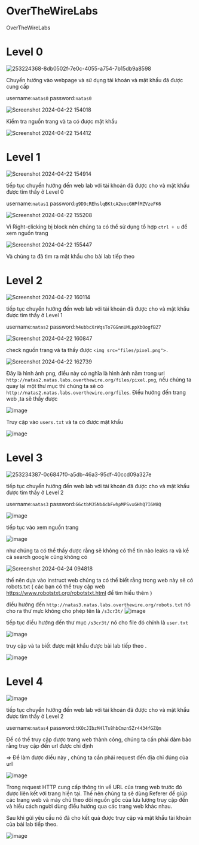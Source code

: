 # OverTheWireLabs
OverTheWireLabs

# Level 0 
![253224368-8db0502f-7e0c-4055-a754-7b15db9a8598](https://github.com/trishuy/OverTheWireLabs/assets/95763623/5740b66f-0f46-4163-9a0e-da34bcc4e3ad)

Chuyển hướng vào webpage và sử dụng tài khoản và mật khẩu đã được cung cấp 

username:```natas0```          password:```natas0```

![Screenshot 2024-04-22 154018](https://github.com/trishuy/OverTheWireLabs/assets/95763623/568505ad-b5fa-4212-a6d6-ee4a074cd8ce)

Kiểm tra nguồn trang và ta có được mật khẩu 

![Screenshot 2024-04-22 154412](https://github.com/trishuy/OverTheWireLabs/assets/95763623/86920ea2-6adf-4f17-8881-f9e5e114fbc4)

# Level 1
![Screenshot 2024-04-22 154914](https://github.com/trishuy/OverTheWireLabs/assets/95763623/c270a5f2-5850-43ea-9d50-99abdc77b60a)

tiếp tục chuyển hướng đến web lab với tài khoản đã được cho và mật khẩu được tìm thấy ở Level 0

username:```natas1```          password:```g9D9cREhslqBKtcA2uocGHPfMZVzeFK6```

![Screenshot 2024-04-22 155208](https://github.com/trishuy/OverTheWireLabs/assets/95763623/caf52944-c53e-4e96-938b-c8b9f14cbccb)

Vì Right-clicking bị block nên chúng ta có thể sử dụng tổ hợp ```ctrl + u``` để xem nguồn trang 

![Screenshot 2024-04-22 155447](https://github.com/trishuy/OverTheWireLabs/assets/95763623/8c3fcd1f-cd55-4883-acbc-b8dbbedae0c1)

Và chúng ta đã tìm ra mật khẩu cho bài lab tiếp theo

# Level 2
![Screenshot 2024-04-22 160114](https://github.com/trishuy/OverTheWireLabs/assets/95763623/ff661f71-9bca-48a5-9338-6309f8230cc7)

tiếp tục chuyển hướng đến web lab với tài khoản đã được cho và mật khẩu được tìm thấy ở Level 1

username:```natas2```          password:```h4ubbcXrWqsTo7GGnnUMLppXbOogfBZ7```

![Screenshot 2024-04-22 160847](https://github.com/trishuy/OverTheWireLabs/assets/95763623/5b14a627-a32b-4f8e-864a-9d4f92f9a94a)

check nguồn trang và ta thấy được ```<img src="files/pixel.png">. ```

![Screenshot 2024-04-22 162739](https://github.com/trishuy/OverTheWireLabs/assets/95763623/351a9df1-4c11-4125-911d-a9f2d5885c61)

Đây là hình ảnh png, điều này có nghĩa là hình ảnh nằm trong url ```http://natas2.natas.labs.overthewire.org/files/pixel.png```, nếu chúng ta quay lại một thư mục thì chúng ta sẽ có ```http://natas2.natas.labs.overthewire.org/files```. Điều hướng đến trang web ,ta sẽ thấy được 

![image](https://github.com/trishuy/OverTheWireLabs/assets/95763623/ca78dc3c-3d4d-45e5-9dbb-e151cc1119ed)

Truy cập vào ```users.txt``` và ta có được mật khẩu 

![image](https://github.com/trishuy/OverTheWireLabs/assets/95763623/66f28f80-96f9-4568-bb60-9e7f657bf120)

# Level 3
![253234387-0c6847f0-a5db-46a3-95df-40ccd09a327e](https://github.com/trishuy/OverTheWireLabs/assets/95763623/314e5164-cb67-405e-9601-b2ece2acda3b)

tiếp tục chuyển hướng đến web lab với tài khoản đã được cho và mật khẩu được tìm thấy ở Level 2

username:```natas3```          password:```G6ctbMJ5Nb4cbFwhpMPSvxGHhQ7I6W8Q```

![image](https://github.com/trishuy/OverTheWireLabs/assets/95763623/923eb65a-01d4-44f0-821f-40da6f4b0003)

tiếp tục vào xem nguồn trang

![image](https://github.com/trishuy/OverTheWireLabs/assets/95763623/8d5af6ee-c967-40f4-bc40-fe61778134aa)

như chúng ta có thể thấy được rằng sẽ không có thể tin nào leaks ra và kể cả search google cũng không có

![Screenshot 2024-04-24 094818](https://github.com/trishuy/OverTheWireLabs/assets/95763623/a21b5655-ec7d-44d2-8e8c-057d545b5588)

thế nên dựa vào instruct web chúng ta có thể biết rằng trong web này sẽ có robots.txt ( các bạn có thể truy cập web https://www.robotstxt.org/robotstxt.html để tìm hiểu thêm )

điều hướng đến ```http://natas3.natas.labs.overthewire.org/robots.txt``` nó cho ra thư mực không cho phép tên là  ```/s3cr3t/``` 
![image](https://github.com/trishuy/OverTheWireLabs/assets/95763623/6749b677-7690-4521-8a47-6b8813478417)

tiếp tục điều hướng đến thư mục ```/s3cr3t/``` nó cho  file đó chính là ```user.txt```

![image](https://github.com/trishuy/OverTheWireLabs/assets/95763623/e3132740-9cc7-4a98-8ccd-c52d54edb998)

truy cập và ta biết được mật khẩu được bài lab tiếp theo .

![image](https://github.com/trishuy/OverTheWireLabs/assets/95763623/d3ecf106-b1f9-4ed9-bb8b-89445a4905d0)

# Level 4
![image](https://github.com/trishuy/OverTheWireLabs/assets/95763623/c49559e2-1f15-4522-a3d9-64d9db087621)

tiếp tục chuyển hướng đến web lab với tài khoản đã được cho và mật khẩu được tìm thấy ở Level 2

username:```natas4```          password:```tKOcJIbzM4lTs8hbCmzn5Zr4434fGZQm```

Để có thể truy cập được trang web thành công, chúng ta cần phải đảm bảo rằng truy cập đến url được chỉ định 

=> Để làm được điều này , chúng ta cần phải request đến địa chỉ đúng của url

![image](https://github.com/trishuy/OverTheWireLabs/assets/95763623/5940e9da-92fc-40dc-bf77-210a1e36e486)

Trong request HTTP cung cấp thông tin về URL của trang web trước đó được liên kết với trang hiện tại. Thế nên chúng ta sẽ dùng Referer để giúp các trang web và máy chủ theo dõi nguồn gốc của lưu lượng truy cập đến và hiểu cách người dùng điều hướng qua các trang web khác nhau. 

Sau khi gửi yêu cầu nó đã cho kết quả được truy cập và mật khẩu tài khoản của bài lab tiếp theo.

![image](https://github.com/trishuy/OverTheWireLabs/assets/95763623/7fdfd313-479e-4fca-8750-09aebf218d07)




















